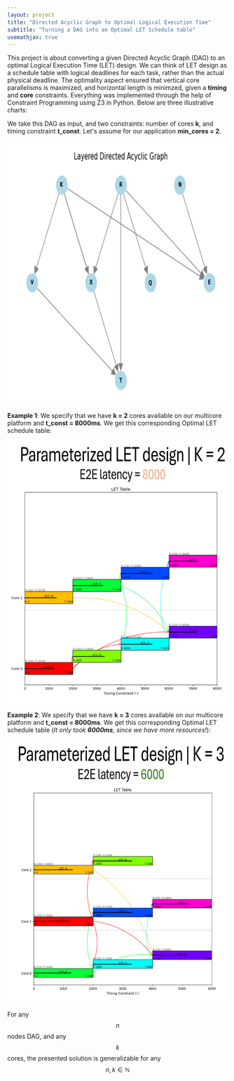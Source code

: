 ```yaml
---
layout: project
title: "Directed Acyclic Graph to Optimal Logical Execution Time"
subtitle: "Turning a DAG into an Optimal LET Schedule table"
usemathjax: true
---
```


This project is about converting a given Directed Acyclic Graph (DAG) to an optimal Logical Execution Time (LET) design. We can think of LET design as a schedule table with logical deadlines for each task, rather than the actual physical deadline. The optimality aspect ensured that vertical core parallelisms is maximized, and horizontal length is minimzed, given a **timing** and **core** constraints. Everything was implemented through the help of Constraint Programming using Z3 in Python. Below are three illustrative charts:

We take this DAG as input, and two constraints: number of cores **k**, and timing constraint **t_const**. Let's assume for our application **min_cores = 2**.

<p align="center">
  <img src="/assets/projects/dag.png" alt="Pipeline" width="800" height="600">
</p>

**Example 1**: We specify that we have **k = 2** cores available on our multicore platform and **t_const = 8000ms**. We get this corresponding Optimal LET schedule table:

<p align="center">
  <img src="/assets/projects/k2.png" alt="Pipeline" width="750" height="600">
</p>


**Example 2**: We specify that we have **k = 3** cores available on our multicore platform and **t_const = 8000ms**. We get this corresponding Optimal LET schedule table (*It only took **6000ms**, since we have more resources!*):

<p align="center">
  <img src="/assets/projects/k3.png" alt="Pipeline" width="750" height="600">
</p>

For any $$n$$ nodes DAG, and any $$k$$ cores, the presented solution is generalizable for any $$n, k \in \mathbb{N}$$
